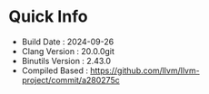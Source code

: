 # Quick Info
* Build Date : 2024-09-26
* Clang Version : 20.0.0git
* Binutils Version : 2.43.0
* Compiled Based : https://github.com/llvm/llvm-project/commit/a280275c
